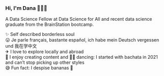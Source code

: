 ### Hi, I'm Dana 💁🏾‍♀️

A Data Science Fellow at Data Science for All and recent data science graduate from the BrainStation bootcamp.

✨ Self described borderless soul\
😛 Je parle français, bastante español, ich habe mein Deutsch vergessen und 我在学中文\
✈ I love to explore locally and abroad\
🚧 I enjoy creating content and 💃🏾 dancing: I started with bachata in 2021 and can’t stop picking up other styles\
😅 Fun fact: I despise bananas 🍌



<!--
**dana-smart/dana-smart** is a ✨ _special_ ✨ repository because its `README.md` (this file) appears on your GitHub profile.

Here are some ideas to get you started:

- 🔭 I’m currently working on ...
- 🌱 I’m currently learning ...
- 👯 I’m looking to collaborate on ...
- 🤔 I’m looking for help with ...
- 💬 Ask me about ...
- 📫 How to reach me: ...
- 😄 Pronouns: ...
- ⚡ Fun fact: ...
-->
